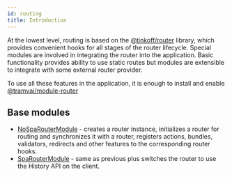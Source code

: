 ```yaml
---
id: routing
title: Introduction
---
```


At the lowest level, routing is based on the [@tinkoff/router](references/libs/router.md) library, which provides convenient hooks for all stages of the router lifecycle. Special modules are involved in integrating the router into the application. Basic functionality provides ability to use static routes but modules are extensible to integrate with some external router provider.

To use all these features in the application, it is enough to install and enable [@tramvai/module-router](references/modules/router.md)

## Base modules

- [NoSpaRouterModule](references/modules/router.md) - creates a router instance, initializes a router for routing and synchronizes it with a router, registers actions, bundles, validators, redirects and other features to the corresponding router hooks.
- [SpaRouterModule](references/modules/router.md) - same as previous plus switches the router to use the History API on the client.
